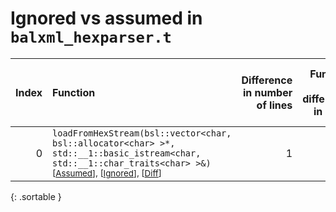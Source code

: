 # Ignored vs assumed in `balxml_hexparser.t`

<script src="../sorttable.js"></script>

|   Index | Function                                                                                                                                                                                                      |   Difference in number of lines |   Function size difference in bytes |   Number of lines in assumed build | Number of bytes in assumed build   |   Number of lines in ignored build | Number of bytes in ignored build   |
|--------:|:--------------------------------------------------------------------------------------------------------------------------------------------------------------------------------------------------------------|--------------------------------:|------------------------------------:|-----------------------------------:|:-----------------------------------|-----------------------------------:|:-----------------------------------|
|       0 | `loadFromHexStream(bsl::vector<char, bsl::allocator<char> >*, std::__1::basic_istream<char, std::__1::char_traits<char> >&)` <sup>\[[Assumed](0.assume.s)\], \[[Ignored](0.none.s)\], \[[Diff](0.diff.html)\] |                               1 |                                   0 |                                 80 | 4,210,128                          |                                 80 | 4,210,128                          |
{: .sortable }
